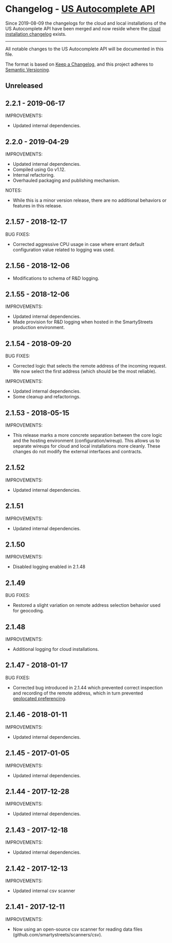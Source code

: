# Changelog - [US Autocomplete API](https://smartystreets.com/docs/local/us-autocomplete-api)

Since 2019-08-09 the changelogs for the cloud and local installations of the US Autocomplete API have been merged and now reside where the [cloud installation changelog](https://github.com/smartystreets/changelog/blob/master/cloud/us-autocomplete-api.md) exists.

-------------------

All notable changes to the US Autocomplete API will be documented in this file.

The format is based on [Keep a Changelog](https://keepachangelog.com/en/1.0.0/), and this project adheres to [Semantic Versioning](https://semver.org/spec/v2.0.0.html).

## Unreleased


## 2.2.1 - 2019-06-17

IMPROVEMENTS:

- Updated internal dependencies.

## 2.2.0 - 2019-04-29

IMPROVEMENTS:

- Updated internal dependencies.
- Compiled using Go v1.12.
- Internal refactoring.
- Overhauled packaging and publishing mechanism.

NOTES:

- While this is a minor version release, there are no additional behaviors or features in this release.


## 2.1.57 - 2018-12-17

BUG FIXES:

- Corrected aggressive CPU usage in case where errant default configuration value related to logging was used.


## 2.1.56 - 2018-12-06

- Modifications to schema of R&D logging.


## 2.1.55 - 2018-12-06

IMPROVEMENTS:

- Updated internal dependencies.
- Made provision for R&D logging when hosted in the SmartyStreets production environment.


## 2.1.54 - 2018-09-20

BUG FIXES:

- Corrected logic that selects the remote address of the incoming request. We now select the first address (which should be the most reliable).

IMPROVEMENTS:

- Updated internal dependencies.
- Some cleanup and refactorings.

## 2.1.53 - 2018-05-15

IMPROVEMENTS:

- This release marks a more concrete separation between the core logic and the hosting environment (configuration/wireup). This allows us to separate wireups for cloud and local installations more cleanly. These changes do not modify the external interfaces and contracts.


## 2.1.52

IMPROVEMENTS:

- Updated internal dependencies.


## 2.1.51

IMPROVEMENTS:

- Updated internal dependencies.


## 2.1.50

IMPROVEMENTS:

- Disabled logging enabled in 2.1.48


## 2.1.49

BUG FIXES:

- Restored a slight variation on remote address selection behavior used for geocoding.


## 2.1.48

IMPROVEMENTS:

- Additional logging for cloud installations.


## 2.1.47 - 2018-01-17

BUG FIXES:

- Corrected bug introduced in 2.1.44 which prevented correct inspection and recording of the remote address, which in turn prevented [geolocated preferencing](https://smartystreets.com/docs/cloud/us-autocomplete-api#geolocate).


## 2.1.46 - 2018-01-11

IMPROVEMENTS:

- Updated internal dependencies.


## 2.1.45 - 2017-01-05

IMPROVEMENTS:

- Updated internal dependencies.


## 2.1.44 - 2017-12-28

IMPROVEMENTS:

- Updated internal dependencies.


## 2.1.43 - 2017-12-18

IMPROVEMENTS:

- Updated internal dependencies.


## 2.1.42 - 2017-12-13

IMPROVEMENTS:

- Updated internal csv scanner


## 2.1.41 - 2017-12-11

IMPROVEMENTS:

- Now using an open-source csv scanner for reading data files (github.com/smartystreets/scanners/csv).
